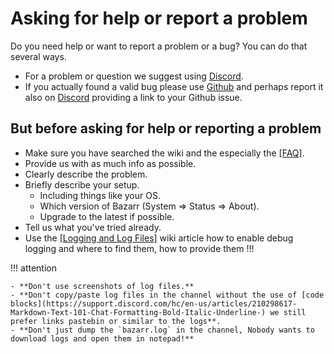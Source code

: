 # Asking for help or report a problem

Do you need help or want to report a problem or a bug? You can do that several ways.

- For a problem or question we suggest using [Discord](https://discord.gg/MH2e2eb).
- If you actually found a valid bug please use [Github](https://github.com/morpheus65535/bazarr/issues/new?template=bug_report.md) and perhaps report it also on  [Discord](https://discord.gg/MH2e2eb) providing a link to your Github issue.

## But before asking for help or reporting a problem

- Make sure you have searched the wiki and the especially the [[FAQ]](/Troubleshooting/FAQ/).
- Provide us with as much info as possible.
- Clearly describe the problem.
- Briefly describe your setup.
  - Including things like your OS.
  - Which version of Bazarr (System => Status => About).
  - Upgrade to the latest if possible.
- Tell us what you've tried already.
- Use the [[Logging and Log Files]](/Troubleshooting/Logging-and-Log-Files/) wiki article how to enable debug logging and where to find them, how to provide them !!!

!!! attention

    - **Don't use screenshots of log files.**
    - **Don't copy/paste log files in the channel without the use of [code blocks](https://support.discord.com/hc/en-us/articles/210298617-Markdown-Text-101-Chat-Formatting-Bold-Italic-Underline-) we still prefer links pastebin or similar to the logs**.
    - **Don't just dump the `bazarr.log` in the channel, Nobody wants to download logs and open them in notepad!**
